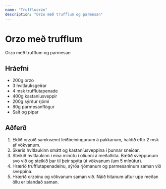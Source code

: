 ```yaml
---
name: "Truffluorzo"
description: "Orzo með trufflum og parmesan"
---
```


# Orzo með trufflum

Orzo með trufflum og parmesan

## Hráefni

- 200g orzo
- 3 hvítlauksgeirar
- 4 msk trufflutapenade
- 400g kastaníusveppir
- 200g sýrður rjómi
- 80g parmesanflögur
- Salt og pipar

## Aðferð

1. Eldið orzoið samkvæmt leiðbeiningunum á pakkanum, haldið eftir 2 msk af vökvanum.
2. Skerið hvítlaukinn smátt og kastaníusveppina í þunnar sneiðar.
3. Steikið hvítlaukinn í eina mínútu í olíunni á meðalhita. Bætið sveppunum svo við og steikið þar til þeir spýta út vökvanum (um 5 mínútur).
4. Hrærið trufflutapenadeinu, sýrða rjómanum og parmesaninum saman við sveppina.
5. Hrærið orzoinu og vökvanum saman við. Náið hitanum aftur upp meðan öllu er blandað saman.
